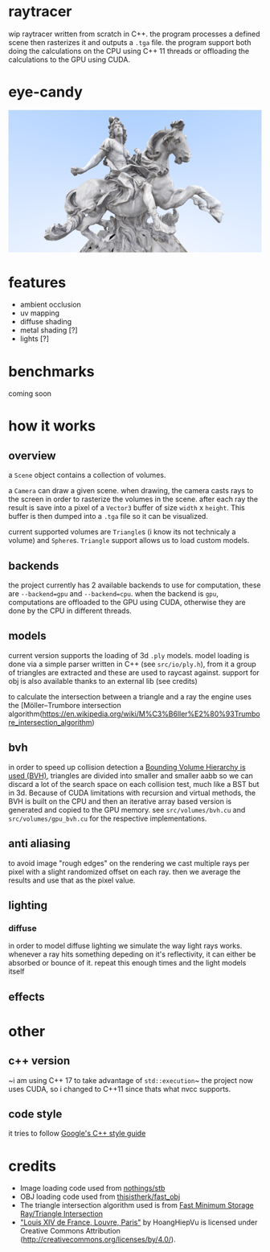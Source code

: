 # raytracer

wip raytracer written from scratch in C++. the program processes a defined scene then rasterizes it and outputs a `.tga` file. the program support both doing the calculations on the CPU using C++ 11 threads or offloading the calculations to the GPU using CUDA.

# eye-candy

![](screenshots/free_france.png)

# features

* ambient occlusion
* uv mapping
* diffuse shading
* metal shading [?]
* lights [?]

# benchmarks

coming soon

# how it works

## overview

a `Scene` object contains a collection of volumes.

a `Camera` can draw a given scene. when drawing, the camera casts rays to the screen in order to rasterize the volumes in the scene. after each ray the result is save into a pixel of a `Vector3` buffer of size `width` x `height`. This buffer is then dumped into a `.tga` file so it can be visualized.

current supported volumes are `Triangle`s (i know its not technicaly a volume) and `Sphere`s. `Triangle` support allows us to load custom models.

## backends

the project currently has 2 available backends to use for computation, these are `--backend=gpu` and `--backend=cpu`. when the backend is `gpu`, computations are offloaded to the GPU using CUDA, otherwise they are done by the CPU in different threads.

## models

current version supports the loading of 3d `.ply` models. model loading is done via a simple parser written in C++ (see `src/io/ply.h`), from it a group of triangles are extracted and these are used to raycast against. support for obj is also available thanks to an external lib (see credits)

to calculate the intersection between a triangle and a ray the engine uses the [Möller–Trumbore intersection algorithm(https://en.wikipedia.org/wiki/M%C3%B6ller%E2%80%93Trumbore_intersection_algorithm) 

## bvh

in order to speed up collision detection a [Bounding Volume Hierarchy is used (BVH)](https://en.wikipedia.org/wiki/Bounding_volume_hierarchy), triangles are divided into smaller and smaller aabb so we can discard a lot of the search space on each collision test, much like a BST but in 3d. Because of CUDA limitations with recursion and virtual methods, the BVH is built on the CPU and then an iterative array based version is generated and copied to the GPU memory. see `src/volumes/bvh.cu` and `src/volumes/gpu_bvh.cu` for the respective implementations.

## anti aliasing

to avoid image "rough edges" on the rendering we cast multiple rays per pixel with a slight randomized offset on each ray. then we average the results and use that as the pixel value. 

## lighting

### diffuse

in order to model diffuse lighting we simulate the way light rays works. whenever a ray hits something depeding on it's reflectivity, it can either be absorbed or bounce of it. repeat this enough times and the light models itself

## effects

# other

## c++ version

~i am using C++ 17 to take advantage of `std::execution`~ the project now uses CUDA, so i changed to C++11 since thats what nvcc supports.

## code style

it tries to follow [Google's C++ style guide](https://google.github.io/styleguide/cppguide.html)

# credits
* Image loading code used from [nothings/stb](https://github.com/nothings/stb)
* OBJ loading code used from [thisistherk/fast_obj](https://github.com/thisistherk/fast_obj) 
* The triangle intersection algorithm used is from [Fast Minimum Storage Ray/Triangle Intersection](https://cadxfem.org/inf/Fast%20MinimumStorage%20RayTriangle%20Intersection.pdf)
* ["Louis XIV de France, Louvre, Paris"](https://skfb.ly/QI67) by HoangHiepVu is licensed under Creative Commons Attribution (http://creativecommons.org/licenses/by/4.0/).
